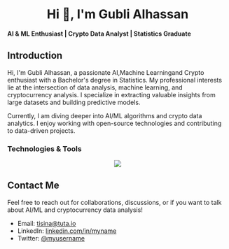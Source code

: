 <h1 align="center">Hi 👋, I'm Gubli Alhassan </h1>

**AI & ML Enthusiast | Crypto Data Analyst | Statistics Graduate**

## Introduction
Hi, I'm Gubli Alhassan, a passionate AI,Machine Learningand Crypto enthusiast with a Bachelor's degree in Statistics. My professional interests lie at the intersection of data analysis, machine learning, and cryptocurrency analysis. I specialize in extracting valuable insights from large datasets and building predictive models. 

Currently, I am diving deeper into AI/ML algorithms and crypto data analytics. I enjoy working with open-source technologies and contributing to data-driven projects.

### **Technologies & Tools**

<p align="center">
  <a href="https://skillicons.dev">
    <img src="https://skillicons.dev/icons?i=python,r,pytorch,anaconda,bash,git,linux,md,sklearn,ubuntu,tensorflow,sqlite,postgres,keras,polars" />
  </a>
</p>

## Contact Me
Feel free to reach out for collaborations, discussions, or if you want to talk about AI/ML and cryptocurrency data analysis!

- Email: [tisina@tuta.io](mailto:tisina@tuta.io)
- LinkedIn: [linkedin.com/in/myname](https://linkedin.com/in/myname)
- Twitter: [@myusername](https://twitter.com/myname)


